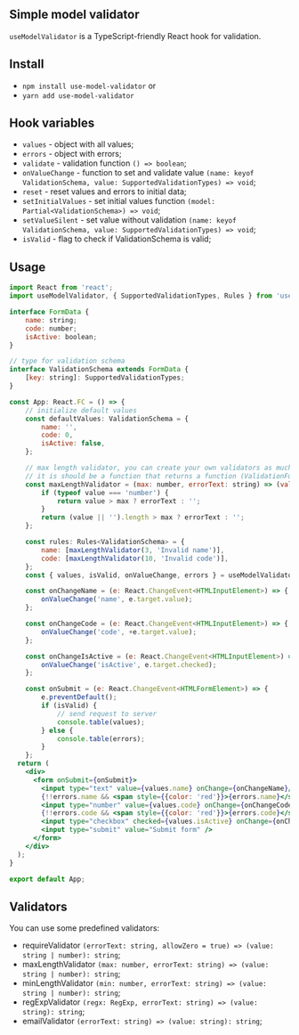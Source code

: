 ## Simple model validator
`useModelValidator` is a TypeScript-friendly React hook for validation.

## Install
- `npm install use-model-validator` or
- `yarn add use-model-validator`

## Hook variables
- `values` - object with all values;
- `errors` - object with errors;
- `validate` - validation function `() => boolean`;
- `onValueChange` - function to set and validate value `(name: keyof ValidationSchema, value: SupportedValidationTypes) => void`;
- `reset` - reset values and errors to initial data;
- `setInitialValues` - set initial values function `(model: Partial<ValidationSchema>) => void`;
- `setValueSilent` - set value without validation `(name: keyof ValidationSchema, value: SupportedValidationTypes) => void`;
- `isValid` - flag to check if ValidationSchema is valid;

## Usage
```jsx harmony
import React from 'react';
import useModelValidator, { SupportedValidationTypes, Rules } from 'use-model-validator';

interface FormData {
    name: string;
    code: number;
    isActive: boolean;
}

// type for validation schema
interface ValidationSchema extends FormData {
    [key: string]: SupportedValidationTypes;
}

const App: React.FC = () => {
    // initialize default values
    const defaultValues: ValidationSchema = {
        name: '',
        code: 0,
        isActive: false,
    };

    // max length validator, you can create your own validators as much as you need
    // it is should be a function that returns a function (ValidationFunction type)
    const maxLengthValidator = (max: number, errorText: string) => (value: string | number): string => {
        if (typeof value === 'number') {
            return value > max ? errorText : '';
        }
        return (value || '').length > max ? errorText : '';
    };

    const rules: Rules<ValidationSchema> = {
        name: [maxLengthValidator(3, 'Invalid name')],
        code: [maxLengthValidator(10, 'Invalid code')],
    };
    const { values, isValid, onValueChange, errors } = useModelValidator<ValidationSchema>(defaultValues, rules);

    const onChangeName = (e: React.ChangeEvent<HTMLInputElement>) => {
        onValueChange('name', e.target.value);
    };

    const onChangeCode = (e: React.ChangeEvent<HTMLInputElement>) => {
        onValueChange('code', +e.target.value);
    };

    const onChangeIsActive = (e: React.ChangeEvent<HTMLInputElement>) => {
        onValueChange('isActive', e.target.checked);
    };

    const onSubmit = (e: React.ChangeEvent<HTMLFormElement>) => {
        e.preventDefault();
        if (isValid) {
            // send request to server
            console.table(values);
        } else {
            console.table(errors);
        }
    };
  return (
    <div>
      <form onSubmit={onSubmit}>
        <input type="text" value={values.name} onChange={onChangeName}/>
        {!!errors.name && <span style={{color: 'red'}}>{errors.name}</span>}
        <input type="number" value={values.code} onChange={onChangeCode}/>
        {!!errors.code && <span style={{color: 'red'}}>{errors.code}</span>}
        <input type="checkbox" checked={values.isActive} onChange={onChangeIsActive}/>
        <input type="submit" value="Submit form" />
      </form>
    </div>
  );
}

export default App;
```

## Validators
You can use some predefined validators:
- requireValidator `(errorText: string, allowZero = true) => (value: string | number): string`;
- maxLengthValidator `(max: number, errorText: string) => (value: string | number): string`;
- minLengthValidator `(min: number, errorText: string) => (value: string | number): string`;
- regExpValidator `(regx: RegExp, errorText: string) => (value: string): string`;
- emailValidator `(errorText: string) => (value: string): string`;
